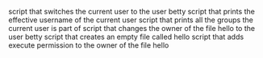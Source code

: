 script that switches the current user to the user betty
script that prints the effective username of the current user
script that prints all the groups the current user is part of
script that changes the owner of the file hello to the user betty
 script that creates an empty file called hello
script that adds execute permission to the owner of the file hello
